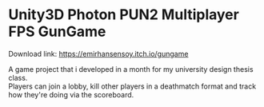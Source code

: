 # Unity3D Photon PUN2 Multiplayer FPS GunGame

Download link: https://emirhansensoy.itch.io/gungame

A game project that i developed in a month for my university design thesis class.<br>
Players can join a lobby, kill other players in a deathmatch format and track how they're doing via the scoreboard.
